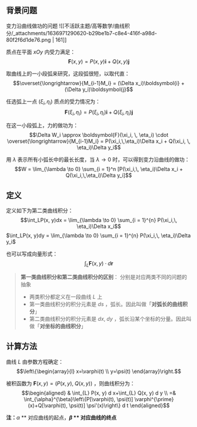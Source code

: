 
## 背景问题
变力沿曲线做功的问题
![[不活跃主题/高等数学/曲线积分/_attachments/1636971290620-b29be1b7-c8e4-416f-a98d-80f2f6d1de76.png | 161]]

质点在平面 $xOy$  内受力满足：
$$\boldsymbol{F}(x, y) = P(x, y)\boldsymbol{i} + Q(x, y)\boldsymbol{j}$$

取曲线上的一小段弧来研究，这段弧很短，以取代直：
$$\overset{\longrightarrow}{M_{i-1}M_i} = (\Delta x_i)\boldsymbol{i} + (\Delta y_i)\boldsymbol{j}$$

任选弧上一点 $(\xi_i, \, \eta_i)$  质点的受力情况为：
$$\boldsymbol{F}(\xi_i, \, \eta_i) = P(\xi_i,\, \eta_i)\boldsymbol{i} + Q(\xi_i,\, \eta_i)\boldsymbol{j}$$

在这一小段弧上，力的做功为：
$$\Delta W_i \approx \boldsymbol{F}(\xi_i, \, \eta_i) \cdot \overset{\longrightarrow}{M_{i-1}M_i}
= P(\xi_i,\,\eta_i)\Delta x_i + Q(\xi_i, \, \eta_i)\Delta y_i$$

用 $\lambda$  表示所有小弧长中的最长长度，当 $\lambda \to 0$  时，可以得到变力沿曲线的做功：
$$W = \lim_{\lambda \to 0} \sum_{i = 1}^n [P(\xi_i,\, \eta_i)\Delta x_i + Q(\xi_i,\,\eta_i)\Delta y_i]$$


## 定义
定义如下为第二类曲线积分：
$$\int_LP(x, y)dx = \lim_{\lambda \to 0} \sum_{i = 1}^{n} P(\xi_i,\, \eta_i)\Delta x_i$$
$\int_LP(x, y)dy = \lim_{\lambda \to 0} \sum_{i = 1}^{n} P(\xi_i,\, \eta_i)\Delta y_i$ 

也可以写成向量形式：
$$\int_L \boldsymbol{F}(x, y) \cdot d \boldsymbol{r}$$

> **第一类曲线积分和第二类曲线积分的区别**：
> 分别是对应两类不同的问题的抽象
> - 两类积分都定义在一段曲线 $L$  上
> - 第一类曲线积分的积分元素是 $ds$ ，弧长。因此叫做「**对弧长的曲线积分**」
> - 第二类曲线积分的积分元素是 $dx,\; dy$ ，弧长沿某个坐标的分量。因此叫做「**对坐标的曲线积分**」



## 计算方法
曲线 $L$  由参数方程确定：
$$\left\{\begin{array}{l}
x=\varphi(t) \\
y=\psi(t)
\end{array}\right.$$

被积函数为 $\boldsymbol{F}(x, y)=(P(x, y),\; Q(x, y))$  ，则曲线积分为：
$$\begin{aligned}
& \int_{L} P(x, y) d x+\int_{L} Q(x, y) d y \\
=& \int_{\alpha}^{\beta}\left\{P[\varphi(t), \psi(t)] \varphi^{\prime}(x)+Q[\varphi(t), \psi(t)] \psi'(x)\right\} d t
\end{aligned}$$

**注：**$\alpha$ ** 对应曲线的起点，**$\beta$ ** 对应曲线的终点**

